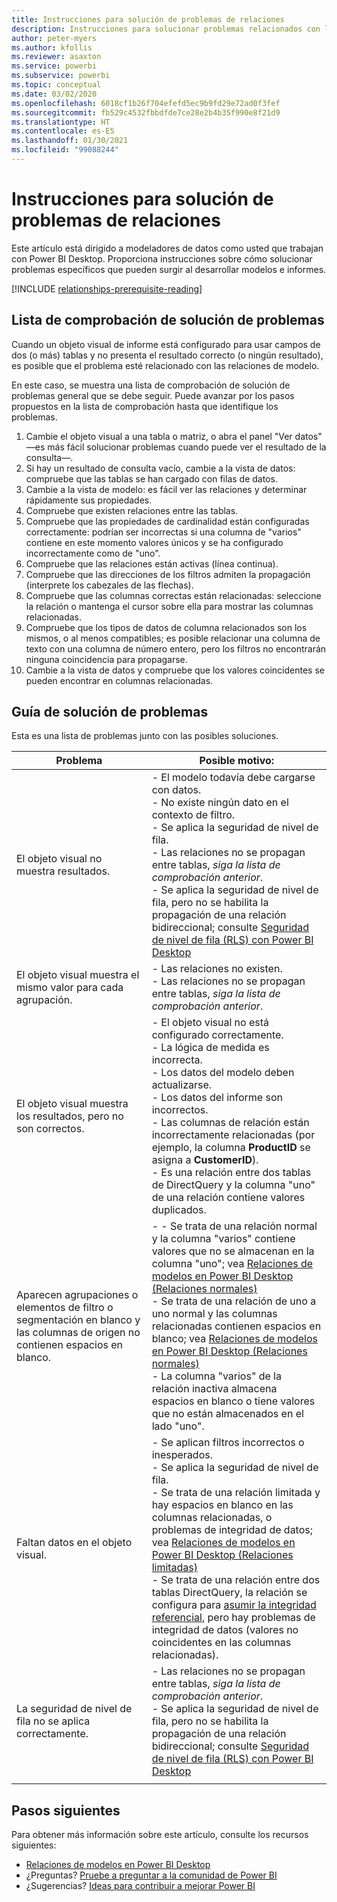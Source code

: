 ```yaml
---
title: Instrucciones para solución de problemas de relaciones
description: Instrucciones para solucionar problemas relacionados con la relación de modelos.
author: peter-myers
ms.author: kfollis
ms.reviewer: asaxton
ms.service: powerbi
ms.subservice: powerbi
ms.topic: conceptual
ms.date: 03/02/2020
ms.openlocfilehash: 6018cf1b26f704efefd5ec9b9fd29e72ad0f3fef
ms.sourcegitcommit: fb529c4532fbbdfde7ce28e2b4b35f990e8f21d9
ms.translationtype: HT
ms.contentlocale: es-ES
ms.lasthandoff: 01/30/2021
ms.locfileid: "99088244"
---
```

# <a name="relationship-troubleshooting-guidance"></a>Instrucciones para solución de problemas de relaciones

Este artículo está dirigido a modeladores de datos como usted que trabajan con Power BI Desktop. Proporciona instrucciones sobre cómo solucionar problemas específicos que pueden surgir al desarrollar modelos e informes.

[!INCLUDE [relationships-prerequisite-reading](includes/relationships-prerequisite-reading.md)]

## <a name="troubleshooting-checklist"></a>Lista de comprobación de solución de problemas

Cuando un objeto visual de informe está configurado para usar campos de dos (o más) tablas y no presenta el resultado correcto (o ningún resultado), es posible que el problema esté relacionado con las relaciones de modelo.

En este caso, se muestra una lista de comprobación de solución de problemas general que se debe seguir. Puede avanzar por los pasos propuestos en la lista de comprobación hasta que identifique los problemas.

1. Cambie el objeto visual a una tabla o matriz, o abra el panel "Ver datos" —es más fácil solucionar problemas cuando puede ver el resultado de la consulta—.
1. Si hay un resultado de consulta vacío, cambie a la vista de datos: compruebe que las tablas se han cargado con filas de datos.
1. Cambie a la vista de modelo: es fácil ver las relaciones y determinar rápidamente sus propiedades.
1. Compruebe que existen relaciones entre las tablas.
1. Compruebe que las propiedades de cardinalidad están configuradas correctamente: podrían ser incorrectas si una columna de "varios" contiene en este momento valores únicos y se ha configurado incorrectamente como de "uno".
1. Compruebe que las relaciones están activas (línea continua).
1. Compruebe que las direcciones de los filtros admiten la propagación (interprete los cabezales de las flechas).
1. Compruebe que las columnas correctas están relacionadas: seleccione la relación o mantenga el cursor sobre ella para mostrar las columnas relacionadas.
1. Compruebe que los tipos de datos de columna relacionados son los mismos, o al menos compatibles; es posible relacionar una columna de texto con una columna de número entero, pero los filtros no encontrarán ninguna coincidencia para propagarse.
1. Cambie a la vista de datos y compruebe que los valores coincidentes se pueden encontrar en columnas relacionadas.

## <a name="troubleshooting-guide"></a>Guía de solución de problemas

Esta es una lista de problemas junto con las posibles soluciones.

|Problema|Posible motivo:|
|---------|---------|
|El objeto visual no muestra resultados.|- El modelo todavía debe cargarse con datos.<br />- No existe ningún dato en el contexto de filtro.<br />- Se aplica la seguridad de nivel de fila.<br />- Las relaciones no se propagan entre tablas, _siga la lista de comprobación anterior_.<br />- Se aplica la seguridad de nivel de fila, pero no se habilita la propagación de una relación bidireccional; consulte [Seguridad de nivel de fila (RLS) con Power BI Desktop](../create-reports/desktop-rls.md)|
|El objeto visual muestra el mismo valor para cada agrupación. |- Las relaciones no existen.<br />- Las relaciones no se propagan entre tablas, _siga la lista de comprobación anterior_.|
|El objeto visual muestra los resultados, pero no son correctos.|- El objeto visual no está configurado correctamente.<br />- La lógica de medida es incorrecta.<br />- Los datos del modelo deben actualizarse.<br />- Los datos del informe son incorrectos.<br />- Las columnas de relación están incorrectamente relacionadas (por ejemplo, la columna **ProductID** se asigna a **CustomerID**).<br />- Es una relación entre dos tablas de DirectQuery y la columna "uno" de una relación contiene valores duplicados.|
|Aparecen agrupaciones o elementos de filtro o segmentación en blanco y las columnas de origen no contienen espacios en blanco.|- - Se trata de una relación normal y la columna "varios" contiene valores que no se almacenan en la columna "uno"; vea [Relaciones de modelos en Power BI Desktop (Relaciones normales)](../transform-model/desktop-relationships-understand.md#regular-relationships)<br />- Se trata de una relación de uno a uno normal y las columnas relacionadas contienen espacios en blanco; vea [Relaciones de modelos en Power BI Desktop (Relaciones normales)](../transform-model/desktop-relationships-understand.md#regular-relationships)<br />- La columna "varios" de la relación inactiva almacena espacios en blanco o tiene valores que no están almacenados en el lado "uno".|
|Faltan datos en el objeto visual.|- Se aplican filtros incorrectos o inesperados.<br />- Se aplica la seguridad de nivel de fila.<br />- Se trata de una relación limitada y hay espacios en blanco en las columnas relacionadas, o problemas de integridad de datos; vea [Relaciones de modelos en Power BI Desktop (Relaciones limitadas)](../transform-model/desktop-relationships-understand.md#limited-relationships)<br />- Se trata de una relación entre dos tablas DirectQuery, la relación se configura para [asumir la integridad referencial](../transform-model/desktop-relationships-understand.md#assume-referential-integrity), pero hay problemas de integridad de datos (valores no coincidentes en las columnas relacionadas).|
|La seguridad de nivel de fila no se aplica correctamente.|- Las relaciones no se propagan entre tablas, _siga la lista de comprobación anterior_.<br />- Se aplica la seguridad de nivel de fila, pero no se habilita la propagación de una relación bidireccional; consulte [Seguridad de nivel de fila (RLS) con Power BI Desktop](../create-reports/desktop-rls.md)|
|||

## <a name="next-steps"></a>Pasos siguientes

Para obtener más información sobre este artículo, consulte los recursos siguientes:

- [Relaciones de modelos en Power BI Desktop](../transform-model/desktop-relationships-understand.md)
- ¿Preguntas? [Pruebe a preguntar a la comunidad de Power BI](https://community.powerbi.com/)
- ¿Sugerencias? [Ideas para contribuir a mejorar Power BI](https://ideas.powerbi.com/)
